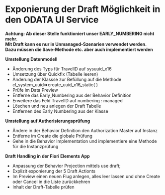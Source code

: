 # Exponierung der Draft Möglichkeit in den ODATA UI Service

**Achtung: Ab dieser Stelle funktioniert unser EARLY_NUMBERING nicht mehr.  
Mit Draft kann es nur in Unmanaged-Szenarien verwendet werden.  
Dazu müssen die Save-Methode etc. aber auch implementiert werden**  

**Umstellung Datenmodell**  
  - Änderung des Typs für TravelID auf sysuuid_x16
  - Umsetzung über Quickfix (Tabelle leeren)
  - Änderung der Klassse zur Befüllung auf die Methode cl_system_uuid=>create_uuid_x16_static( )
  - Prüfe im Data Preview
  - Entferne das Early_Numbering aus der Behavior Definition
  - Erweitere das Feld TravelID auf numbering : managed
  - Löschen und neu anlegen der Draft Tabelle
  - Entfernen des Early Numbering aus der Klasse  

**Umstellung auf Authorisierungsprüfung**  
  - Ändere in der Behavior Definition den Authorization Master auf Instanz
  - Entferne im Create die globale Prüfung
  - Gehe in die Behavior Implementation und implementiere eine Methode für die Instanzprüfung  

**Draft Handling in der Fiori Elements App**  
  - Anpassung der Behavior Projection mittels use draft;
  - Explizit exponierung der 5 Draft Actionts
  - Im Preview einen neuen Flug anlegen, alles leer lassen und ohne Create oder Cancel in die Liste zurückkehren
  - Inhalt der Draft-Tabelle prüfen

